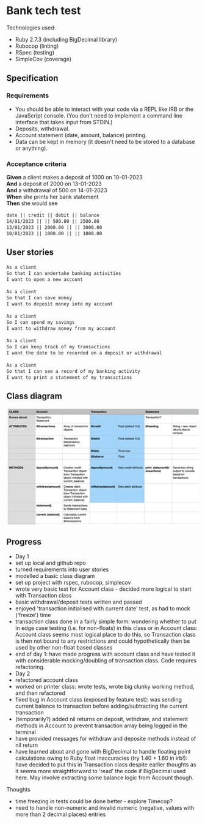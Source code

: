 # Bank tech test

Technologies used:

- Ruby 2.7.3 (including BigDecimal library)
- Rubocop (linting)
- RSpec (testing)
- SimpleCov (coverage)

## Specification

### Requirements

- You should be able to interact with your code via a REPL like IRB or the JavaScript console. (You don't need to implement a command line interface that takes input from STDIN.)
- Deposits, withdrawal.
- Account statement (date, amount, balance) printing.
- Data can be kept in memory (it doesn't need to be stored to a database or anything).

### Acceptance criteria

**Given** a client makes a deposit of 1000 on 10-01-2023  
**And** a deposit of 2000 on 13-01-2023  
**And** a withdrawal of 500 on 14-01-2023  
**When** she prints her bank statement  
**Then** she would see

```
date || credit || debit || balance
14/01/2023 || || 500.00 || 2500.00
13/01/2023 || 2000.00 || || 3000.00
10/01/2023 || 1000.00 || || 1000.00
```

## User stories

```
As a client
So that I can undertake banking activities
I want to open a new account

As a client
So that I can save money
I want to deposit money into my account

As a client
So I can spend my savings
I want to withdraw money from my account

As a client
So I can keep track of my transactions
I want the date to be recorded on a deposit or withdrawal

As a client
So that I can see a record of my banking activity
I want to print a statement of my transactions
```

## Class diagram

![Class diagram](plan.png)

## Progress

- Day 1
- set up local and github repo
- turned requirements into user stories
- modelled a basic class diagram
- set up project with rspec, rubocop, simplecov
- wrote very basic test for Account class - decided more logical to start with Transaction class
- basic withdrawal/deposit tests written and passed
- enjoyed 'transaction initialised with current date' test, as had to mock ('freeze') time
- transaction class done in a fairly simple form: wondering whether to put in edge case testing (i.e. for non-floats) in this class or in Account class: Account class seems most logical place to do this, so Transaction class is then not bound to any restrictions and could hypothetically then be used by other non-float based classes
- end of day 1: have made progress with account class and have tested it with considerable mocking/doubling of transaction class. Code requires refactoring.
- Day 2
- refactored account class
- worked on printer class: wrote tests, wrote big clunky working method, and then refactored
- fixed bug in Account class (exposed by feature test): was sending current balance to transaction before adding/subtracting the current transaction
- (temporarily?) added nil returns on deposit, withdraw, and statement methods in Account to prevent transaction array being logged in the terminal
- have provided messages for withdraw and deposite methods instead of nil return
- have learned about and gone with BigDecimal to handle floating point calculations owing to Ruby float inaccuracies (try 1.40 + 1.60 in irb!): have decided to put this in Transaction class despite earlier thoughts as it seems more straightforward to 'read' the code if BigDecimal used here. May involve extracting some balance logic from Account though.

Thoughts

- time freezing in tests could be done better - explore Timecop?
- need to handle non-numeric and invalid numeric (negative, values with more than 2 decimal places) entries
